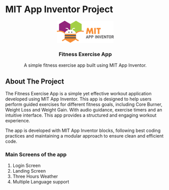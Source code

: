 # MIT App Inventor Project

<!--
*** README.md Reference: https://github.com/othneildrew/Best-README-Template/tree/master
-->

<!-- PROJECT LOGO -->

<div style="text-align: center;"> 
   <a href="https://github.com/othneildrew/Best-README-Template"> 
    <img src="assets/mit-logo.png" alt="Logo" width="180"> 
   </a> 
   <h3>Fitness Exercise App</h3> 
   <p> A simple fitness exercise app built using MIT App Inventor. </p> 
</div>

<!-- ABOUT THE PROJECT -->

## About The Project
The Fitness Exercise App is a simple yet effective workout application developed using MIT App Inventor. This app is designed to help users perform guided exercises for different fitness goals, including Core Burner, Weight Loss and Weight Gain. With audio guidance, exercise timers and an intuitive interface. This app provides a structured and engaging workout experience.

The app is developed with MIT App Inventor blocks, following best coding practices and maintaining a modular approach to ensure clean and efficient code. 

### Main Screens of the app
  <ol>
    <li>
     Login Screen
    </li>
    <li>
     Landing Screen
    </li>
    <li>
      Three Hours Weather
    </li>
    <li>Multiple Language support</li>
  </ol>


